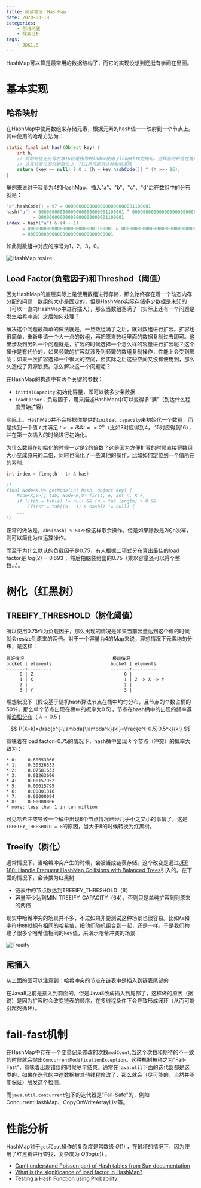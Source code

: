 ```yaml
---
title: 阅读笔记：HashMap
date: 2020-03-18
categories:  
    - 刨根问底
    - 探索分析
tags:
    - JDK1.8
---
```

HashMap可以算是最常用的数据结构了，而它的实现没想到还挺有学问在里面。

<!-- more -->

# 基本实现
## 哈希映射
在HashMap中使用数组来存储元素，根据元素的hash值一一映射到一个节点上。其中使用的哈希方法为：

```java
static final int hash(Object key) {
    int h;
    // 将哈希值无符号右移16位是因为取index使用了length作为掩码，这样当哈希值在掩码外的部分相同的时候就会发生冲突
    // 这样将高位混杂到低位上，可以尽可能将这种影响消除
    return (key == null) ? 0 : (h = key.hashCode()) ^ (h >>> 16);
}
```
举例来说对于容量为4的HashMap，插入"a"、"b"、"c"、"d"后在数组中的分布就是：

```lua
"a".hashCode() = 97 = 00000000000000000000000001100001
hash("a") = 00000000000000000000000001100001 ^ 00000000000000000000000000000000
          = 00000000000000000000000001100001
index = hash("a") & (4 - 1)
      = 00000000000000000000000001100001 & 00000000000000000000000000000011
      = 00000000000000000000000000000001
```
如此则数组中对应的序号为1，2，3，0。

![HashMap resize](/images/HashMap-resize.png)

## Load Factor(负载因子)和Threshod（阈值）
因为HashMap的底层实际上是使用数组进行存储，那么始终存在着一个动态内存分配的问题：数组的大小是固定的，但是HashMap实际存储多少数据是未知的（可以一直向HashMap中进行插入），那么当数组塞满了（实际上还有一个问题是发生哈希冲突）之后如何处理？

解决这个问题最简单的做法就是，一旦数组满了之后，就对数组进行扩容。扩容也很简单，重新申请一个大一点的数组，再把原来数组里面的数据复制过去即可。这里涉及到另外一个问题就是，扩容的时候选择一个怎么样的容量进行扩容呢？这个操作是有代价的，如果频繁的扩容就涉及到频繁的数组复制操作，性能上会受到影响；如果一次扩容选择一个很大的空间，但实际之后这些空间又没有使用到，那么久造成了资源浪费。怎么解决这一个问题呢？

在HashMap的构造中有两个关键的参数：

* `initialCapacity`:初始化容量，即可以装多少条数据
* `loadFactor`：负载因子，用来描述HashMap中可以变得多“满”（到达什么程度开始扩容）

实际上，HashMap并不会根据你提供的`initial capacity`来初始化一个数组，而是找到一个值 $t$ 并满足 $t >= i \&\& t==2^{n}$（比如3对应得到4， 15对应得到16），并在第一次插入的时候进行初始化。

为什么数组在初始化的时候一定是2的倍数？这是因为方便扩容的时候直接将数组大小变成原来的二倍，同时也简化了一些其他的操作，比如如何定位到一个值所在的索引:

```java
int index = (length - 1) & hash

/*
final Node<K,V> getNode(int hash, Object key) {
    Node<K,V>[] tab; Node<K,V> first, e; int n; K k;
    if ((tab = table) != null && (n = tab.length) > 0 &&
        (first = tab[(n - 1) & hash]) != null) {
    ...
*/
```
正常的做法是，`abs(hash) % SIZE`像这样取余操作。但是如果除数是2的n次幂，则可以简化为位运算操作。

而至于为什么默认的负载因子是0.75，有人根据二项式分布算出最佳的load factor是 $log(2)=0.693$ ，然后拍脑袋给出的0.75（乘以容量还可以得个整数...)。

# 树化（红黑树）
## TREEIFY_THRESHOLD（树化阈值）
所以使用0.75作为负载因子，那么出现的情况是如果当前容量达到这个值的时候就会resize到原来的两倍。对于一个容量为4的Map来说，理想情况下元素均匀分布，是这样：

```
最好情况                                 极端情况
bucket | elements                      bucket | elements     
-------+---------                      -------+---------    
     0 | Z                                  0 |   
     1 | X                                  1 | Z -> X -> Y 
     2 |                                    2 |  
     3 | Y                                  3 | 

```

理想状况下（假设基于随机hash算法节点在桶中均匀分布，且节点的个数占桶的50%，那么单个节点出现在桶中的概率为0.5），节点在hash桶中的出现的频率遵循[泊松分布](https://zh.wikipedia.org/wiki/%E6%B3%8A%E6%9D%BE%E5%88%86%E4%BD%88)（ $λ = 0.5$ )

$$
P(X=k)=\frac{e^{-\lambda}\lambda^k}{k!}=\frac{e^{-0.5}0.5^k}{k!}
$$

意味着在load factor=0.75的情况下，hash桶中出现 $k$ 个节点（冲突）的概率大致为：

```
* 0:    0.60653066
* 1:    0.30326533
* 2:    0.07581633
* 3:    0.01263606
* 4:    0.00157952
* 5:    0.00015795
* 6:    0.00001316
* 7:    0.00000094
* 8:    0.00000006
* more: less than 1 in ten million
```

可见哈希冲突导致一个桶中出现8个节点情况已经几乎小之又小的事情了，这是`TREEIFY_THRESHOLD = 8`的原因，当大于8的时候转换为红黑树。

## Treeify（树化）
通常情况下，当哈希冲突产生的时候，会被当成链表存储。这个改变是通过[JEP 180: Handle Frequent HashMap Collisions with Balanced Trees](http://openjdk.java.net/jeps/180)引入的。在下面的情况下，会转换为红黑树：

* 链表中的节点数达到TREEIFY_THRESHOLD（8）
* 容量至少达到MIN_TREEIFY_CAPACITY（64），否则只是单纯扩容到到原来的两倍

现实中哈希冲突的场景并不多，不过如果非要测试这种场景也很容易。比如`Aa`和字符串`BB`就拥有相同的哈希值，把他们随机组合到一起，还是一样。于是我们构建了很多个哈希值相同的key值，来演示哈希冲突的场景：


![Treeify](/images/HashMap-treeify.png)

## 尾插入

从上面的图可以注意到：哈希冲突的节点在链表中是插入到链表尾部的

在Java8之前是插入到前面的，但是Java8改成插入到尾部了，这样做的原因（据说）是因为扩容时会改变链表的顺序，在多线程条件下会导致形成闭环（从而可能引起死循环）。

# fail-fast机制
在HashMap中存在一个变量记录修改的次数`modCount`,当这个次数和期待的不一致的时候就会抛出`ConcurrentModificationException`。这种机制被称之为"Fail-Fast”，意味着出现错误的时候尽早结束。通常在`java.util`下面的迭代器都是这类的，如果在迭代的中途数据被其他线程修改了，那么就会（尽可能的，当然并不能保证）触发这个检测。

而`java.util.concurrent`包下的迭代器是"Fail-Safe"的，例如ConcurrentHashMap、CopyOnWriteArrayList等。

# 性能分析
HashMap对于`get`和`put`操作的复杂度是常数级 $\displaystyle{O(1)}$ ，在最坏的情况下，因为使用了红黑树进行查找，复杂度为 $\displaystyle{O(log(n))}$ 。

* [Can't understand Poisson part of Hash tables from Sun documentation](https://stackoverflow.com/questions/20448477/cant-understand-poisson-part-of-hash-tables-from-sun-documentation)
* [What is the significance of load factor in HashMap?](https://stackoverflow.com/questions/10901752/what-is-the-significance-of-load-factor-in-hashmap)
* [Testing a Hash Function using Probability](http://rabbit.eng.miami.edu/class/een318/poisson.pdf)